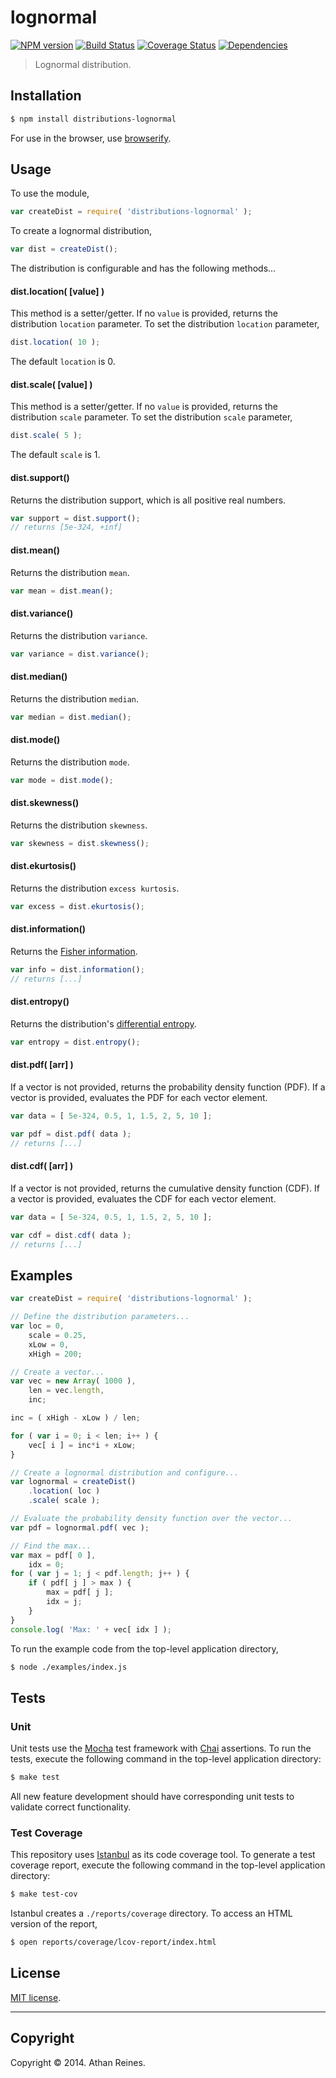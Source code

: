 lognormal
===
[![NPM version][npm-image]][npm-url] [![Build Status][travis-image]][travis-url] [![Coverage Status][coveralls-image]][coveralls-url] [![Dependencies][dependencies-image]][dependencies-url]

> Lognormal distribution.


## Installation

``` bash
$ npm install distributions-lognormal
```

For use in the browser, use [browserify](https://github.com/substack/node-browserify).


## Usage

To use the module,

``` javascript
var createDist = require( 'distributions-lognormal' );
```

To create a lognormal distribution,

``` javascript
var dist = createDist();
```

The distribution is configurable and has the following methods...


#### dist.location( [value] )

This method is a setter/getter. If no `value` is provided, returns the distribution `location` parameter. To set the distribution `location` parameter,

``` javascript
dist.location( 10 );
```

The default `location` is 0.


#### dist.scale( [value] )

This method is a setter/getter. If no `value` is provided, returns the distribution `scale` parameter. To set the distribution `scale` parameter,

``` javascript
dist.scale( 5 );
```

The default `scale` is 1.


#### dist.support()

Returns the distribution support, which is all positive real numbers.

``` javascript
var support = dist.support();
// returns [5e-324, +inf]
```


#### dist.mean()

Returns the distribution `mean`.

``` javascript
var mean = dist.mean();
```


#### dist.variance()

Returns the distribution `variance`.

``` javascript
var variance = dist.variance();
```


#### dist.median()

Returns the distribution `median`.

``` javascript
var median = dist.median();
```


#### dist.mode()

Returns the distribution `mode`.

``` javascript
var mode = dist.mode();
```


#### dist.skewness()

Returns the distribution `skewness`.

``` javascript
var skewness = dist.skewness();
```

#### dist.ekurtosis()

Returns the distribution `excess kurtosis`.

``` javascript
var excess = dist.ekurtosis();
```


#### dist.information()

Returns the [Fisher information](http://en.wikipedia.org/wiki/Fisher_information).

``` javascript
var info = dist.information();
// returns [...]
```


#### dist.entropy()

Returns the distribution's [differential entropy](http://en.wikipedia.org/wiki/Differential_entropy).

``` javascript
var entropy = dist.entropy();
```


#### dist.pdf( [arr] )

If a vector is not provided, returns the probability density function (PDF). If a vector is provided, evaluates the PDF for each vector element.

``` javascript
var data = [ 5e-324, 0.5, 1, 1.5, 2, 5, 10 ];

var pdf = dist.pdf( data );
// returns [...]
```


#### dist.cdf( [arr] )

If a vector is not provided, returns the cumulative density function (CDF). If a vector is provided, evaluates the CDF for each vector element.

``` javascript
var data = [ 5e-324, 0.5, 1, 1.5, 2, 5, 10 ];

var cdf = dist.cdf( data );
// returns [...]
```



## Examples

``` javascript
var createDist = require( 'distributions-lognormal' );

// Define the distribution parameters...
var loc = 0,
	scale = 0.25,
	xLow = 0,
	xHigh = 200;

// Create a vector...
var vec = new Array( 1000 ),
	len = vec.length,
	inc;

inc = ( xHigh - xLow ) / len;

for ( var i = 0; i < len; i++ ) {
	vec[ i ] = inc*i + xLow;
}

// Create a lognormal distribution and configure...
var lognormal = createDist()
	.location( loc )
	.scale( scale );

// Evaluate the probability density function over the vector...
var pdf = lognormal.pdf( vec );

// Find the max...
var max = pdf[ 0 ],
	idx = 0;
for ( var j = 1; j < pdf.length; j++ ) {
	if ( pdf[ j ] > max ) {
		max = pdf[ j ];
		idx = j;
	}
}
console.log( 'Max: ' + vec[ idx ] );
```

To run the example code from the top-level application directory,

``` bash
$ node ./examples/index.js
```


## Tests

### Unit

Unit tests use the [Mocha](http://visionmedia.github.io/mocha) test framework with [Chai](http://chaijs.com) assertions. To run the tests, execute the following command in the top-level application directory:

``` bash
$ make test
```

All new feature development should have corresponding unit tests to validate correct functionality.


### Test Coverage

This repository uses [Istanbul](https://github.com/gotwarlost/istanbul) as its code coverage tool. To generate a test coverage report, execute the following command in the top-level application directory:

``` bash
$ make test-cov
```

Istanbul creates a `./reports/coverage` directory. To access an HTML version of the report,

``` bash
$ open reports/coverage/lcov-report/index.html
```


## License

[MIT license](http://opensource.org/licenses/MIT). 


---
## Copyright

Copyright &copy; 2014. Athan Reines.


[npm-image]: http://img.shields.io/npm/v/distributions-lognormal.svg
[npm-url]: https://npmjs.org/package/distributions-lognormal

[travis-image]: http://img.shields.io/travis/distributions-io/lognormal/master.svg
[travis-url]: https://travis-ci.org/distributions-io/lognormal

[coveralls-image]: https://img.shields.io/coveralls/distributions-io/lognormal/master.svg
[coveralls-url]: https://coveralls.io/r/distributions-io/lognormal?branch=master

[dependencies-image]: http://img.shields.io/david/distributions-io/lognormal.svg
[dependencies-url]: https://david-dm.org/distributions-io/lognormal

[dev-dependencies-image]: http://img.shields.io/david/dev/distributions-io/lognormal.svg
[dev-dependencies-url]: https://david-dm.org/dev/distributions-io/lognormal

[github-issues-image]: http://img.shields.io/github/issues/distributions-io/lognormal.svg
[github-issues-url]: https://github.com/distributions-io/lognormal/issues